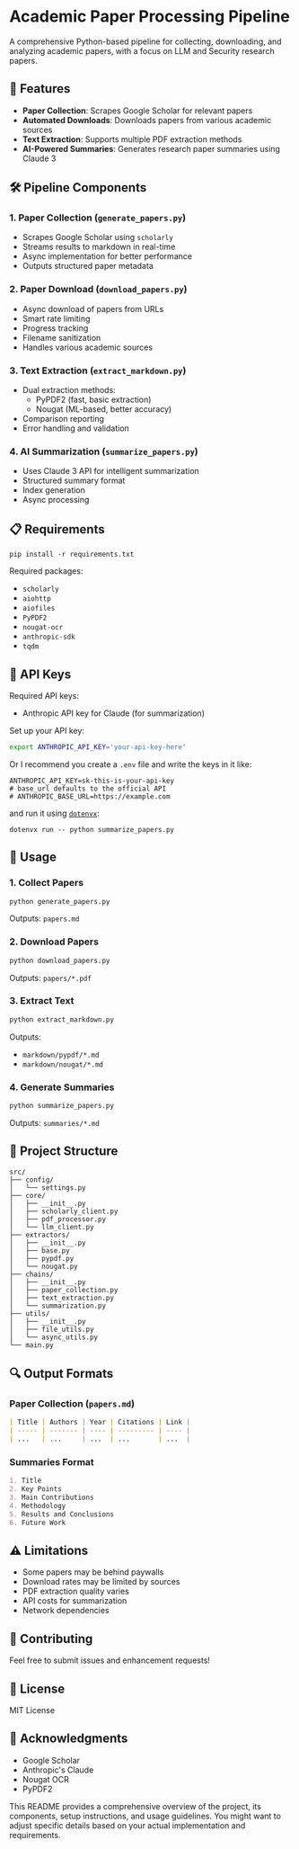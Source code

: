 # Academic Paper Processing Pipeline

A comprehensive Python-based pipeline for collecting, downloading, and analyzing academic papers, with a focus on LLM and Security research papers.

## 🌟 Features

- **Paper Collection**: Scrapes Google Scholar for relevant papers
- **Automated Downloads**: Downloads papers from various academic sources
- **Text Extraction**: Supports multiple PDF extraction methods
- **AI-Powered Summaries**: Generates research paper summaries using Claude 3

## 🛠️ Pipeline Components

### 1. Paper Collection (`generate_papers.py`)

- Scrapes Google Scholar using `scholarly`
- Streams results to markdown in real-time
- Async implementation for better performance
- Outputs structured paper metadata

### 2. Paper Download (`download_papers.py`)

- Async download of papers from URLs
- Smart rate limiting
- Progress tracking
- Filename sanitization
- Handles various academic sources

### 3. Text Extraction (`extract_markdown.py`)

- Dual extraction methods:
  - PyPDF2 (fast, basic extraction)
  - Nougat (ML-based, better accuracy)
- Comparison reporting
- Error handling and validation

### 4. AI Summarization (`summarize_papers.py`)

- Uses Claude 3 API for intelligent summarization
- Structured summary format
- Index generation
- Async processing

## 📋 Requirements

```shell
pip install -r requirements.txt
```

Required packages:

- `scholarly`
- `aiohttp`
- `aiofiles`
- `PyPDF2`
- `nougat-ocr`
- `anthropic-sdk`
- `tqdm`

## 🔑 API Keys

Required API keys:

- Anthropic API key for Claude (for summarization)

Set up your API key:

```bash
export ANTHROPIC_API_KEY='your-api-key-here'
```

Or I recommend you create a `.env` file and write the keys in it like:

```shell
ANTHROPIC_API_KEY=sk-this-is-your-api-key
# base_url defaults to the official API
# ANTHROPIC_BASE_URL=https://example.com
```

and run it using [`dotenvx`](https://github.com/dotenvx/dotenvx):

```shell
dotenvx run -- python summarize_papers.py
```

## 🚀 Usage

### 1. Collect Papers

```bash
python generate_papers.py
```

Outputs: `papers.md`

### 2. Download Papers

```bash
python download_papers.py
```

Outputs: `papers/*.pdf`

### 3. Extract Text

```bash
python extract_markdown.py
```

Outputs:

- `markdown/pypdf/*.md`
- `markdown/nougat/*.md`

### 4. Generate Summaries

```bash
python summarize_papers.py
```

Outputs: `summaries/*.md`

## 📁 Project Structure

```plaintext
src/
├── config/
│   └── settings.py
├── core/
│   ├── __init__.py
│   ├── scholarly_client.py
│   ├── pdf_processor.py
│   └── llm_client.py
├── extractors/
│   ├── __init__.py
│   ├── base.py
│   ├── pypdf.py
│   └── nougat.py
├── chains/
│   ├── __init__.py
│   ├── paper_collection.py
│   ├── text_extraction.py
│   └── summarization.py
├── utils/
│   ├── __init__.py
│   ├── file_utils.py
│   └── async_utils.py
└── main.py
```

## 🔍 Output Formats

### Paper Collection (`papers.md`)

```markdown
| Title | Authors | Year | Citations | Link |
| ----- | ------- | ---- | --------- | ---- |
| ...   | ...     | ...  | ...       | ...  |
```

### Summaries Format

```markdown
1. Title
2. Key Points
3. Main Contributions
4. Methodology
5. Results and Conclusions
6. Future Work
```

## ⚠️ Limitations

- Some papers may be behind paywalls
- Download rates may be limited by sources
- PDF extraction quality varies
- API costs for summarization
- Network dependencies

## 🤝 Contributing

Feel free to submit issues and enhancement requests!

## 📄 License

MIT License

## 🙏 Acknowledgments

- Google Scholar
- Anthropic's Claude
- Nougat OCR
- PyPDF2


This README provides a comprehensive overview of the project, its components, setup instructions, and usage guidelines. You might want to adjust specific details based on your actual implementation and requirements.

